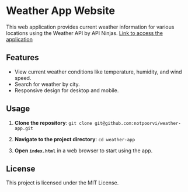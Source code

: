 # Weather App Website

This web application provides current weather information for various locations using the Weather API by API Ninjas.
[Link to access the application](https://notpoorvi.github.io/weather-app/)

## Features
- View current weather conditions like temperature, humidity, and wind speed.
- Search for weather by city.
- Responsive design for desktop and mobile.

## Usage
1. **Clone the repository**:
    `git clone git@github.com:notpoorvi/weather-app.git`

2. **Navigate to the project directory**:
    `cd weather-app`

3. **Open `index.html`** in a web browser to start using the app.

## License
This project is licensed under the MIT License.
